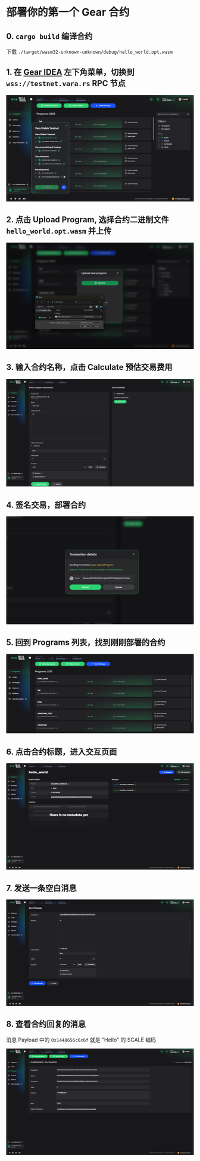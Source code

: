 # 部署你的第一个 Gear 合约

## 0. `cargo build` 编译合约

下载 `./target/wasm32-unknown-unknown/debug/hello_world.opt.wasm`

## 1. 在 [Gear IDEA](https://idea.gear-tech.io/) 左下角菜单，切换到 `wss://testnet.vara.rs` RPC 节点

![Gear Idea](./images/image.png)

## 2. 点击 Upload Program, 选择合约二进制文件 `hello_world.opt.wasm` 并上传

![Upload Program](./images/image-1.png)

## 3. 输入合约名称，点击 Calculate 预估交易费用

![Calculate](./images/image-2.png)

## 4. 签名交易，部署合约

![Deploy](./images/image-3.png)

## 5. 回到 Programs 列表，找到刚刚部署的合约

![Programs](./images/image-4.png)

## 6. 点击合约标题，进入交互页面

![Messages](./images/image-5.png)

## 7. 发送一条空白消息

![Empty Message](./images/image-6.png)

## 8. 查看合约回复的消息

消息 Payload 中的 `0x1448656c6c6f` 就是 "Hello" 的 SCALE 编码 

![Reply](./images/image-7.png)